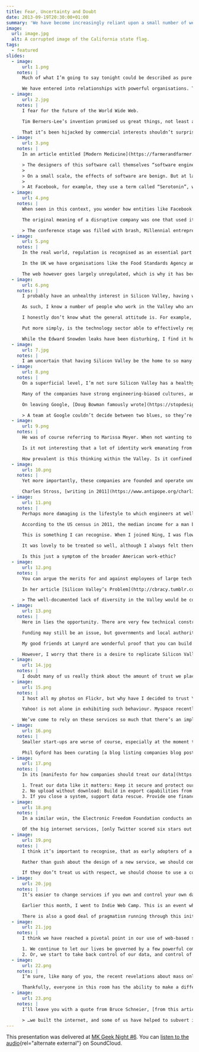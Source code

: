 ```yaml
---
title: Fear, Uncertainty and Doubt
date: 2013-09-19T20:30:00+01:00
summary: 'We have become increasingly reliant upon a small number of web services, most of which emanate from a small centre of innovation: Silicon Valley.'
image:
  url: image.jpg
  alt: A corrupted image of the California state flag.
tags:
  - featured
slides:
  - image:
      url: 1.png
    notes: |
      Much of what I’m going to say tonight could be described as pure FUD – cynical nonsense and fear-mongering. Yet fear, uncertainty and doubt – these are real human emotions that can be too easily brushed aside in the face of valid concerns or criticism.

      We have entered into relationships with powerful organisations. These are organisations we will declare our undying love for, but I want to question whether we’ve taken the time to consider the consequences of doing so.
  - image:
      url: 2.jpg
    notes: |
      I fear for the future of the World Wide Web.

      Tim Berners-Lee’s invention promised us great things, not least a highly democratic communication tool in which anyone could access information, and anyone could publish information. It’s a powerful concept, and it’s one we shouldn’t lose sight of.

      That it’s been hijacked by commercial interests shouldn’t surprise us, but the way it’s been hijacked should. Not only is our behaviour constantly monitored and tracked, sites like Facebook, Google+ and Twitter are actively manipulating our behaviour as well.
  - image:
      url: 3.png
    notes: |
      In an article entitled [Modern Medicine](https://farmerandfarmer.org/medicine/social.html), Jonathan Harris described social software design. He wrote:

      > The designers of this software call themselves “software engineers”, but they are really more like social engineers. Through their inventions, they alter the behaviour of millions of people, yet very few of them realise that this is what they are doing, and even fewer consider the ethical implications of that kind of power.
      >
      > On a small scale, the effects of software are benign. But at large companies, with hundreds of millions of users, something so apparently small as the choice of what should be a default setting, will have an immediate impact on the daily behaviour patterns of a large percentage of the planet.
      >
      > At Facebook, for example, they use a term called “Serotonin”, which refers to the bonding hormone released by the brain in moments of intimacy. In design reviews, Facebook designers are asked, “Where is the serotonin in this design?” meaning, “how will this new feature release bonding hormones in the brains of our users, to keep them coming back for more?”
  - image:
      url: 4.png
    notes: |
      When seen in this context, you wonder how entities like Facebook are able to operate without any degree of oversight. Is it right that one company can affect the lives of so many people, so freely? Facebook’s leadership may say they are being disruptive; challenging social norms.

      The original meaning of a disruptive company was one that used its small size to shake up a bigger industry, but disruption is turning into something more sinister. Reporting on last year’s TechCrunch Disrupt conference, [Paul Carr wrote](https://pando.com/2012/10/24/travis-shrugged/):

      > The conference stage was filled with brash, Millennial entrepreneurs vowing to “Disrupt” real-world laws and regulations in the same way that me stealing your dog is Disrupting the idea of pet ownership. On more than one occasion a judge would ask an entrepreneur “"Is this legal?” to which the reply would inevitably come: “Not yet.” The audience would laugh and applaud.
  - image:
      url: 5.png
    notes: |
      In the real world, regulation is recognised as an essential part of well-functioning economy, to combat excessive behaviour, and maintain a level playing field.

      In the UK we have organisations like the Food Standards Agency and Ofcom. Even America, which has very conservative economic policies, has similar oversight agencies.

      The web however goes largely unregulated, which is why it has become so attractive to believers in the free-market and those that have little time for anything that gets in the way of them increasing their personal wealth.
  - image:
      url: 6.png
    notes: |
      I probably have an unhealthy interest in Silicon Valley, having worked for there a few years ago.

      As such, I know a number of people who work in the Valley who are as equally disturbed by these developments as I am. It gives me hope to know that sensible people work there. Obviously, as these people are my friends, they are a self-selecting group, people roughly the same age as me, who share similar interests and political views.

      I honestly don’t know what the general attitude is. For example, do most developers and engineers have a moral compasses? Are they able to provide enough of a counterbalance to CEOs like Mark Zuckerberg who have very specific and controversial views on privacy? Are engineers that care about privacy able to find work at these companies?

      Put more simply, is the technology sector able to effectively regulate itself?

      While the Edward Snowden leaks have been disturbing, I find it hugely encouraging there was someone working for the NSA that had the moral integrity – and courage – to leak this information. My hope is that there are others like him.
  - image:
      url: 7.jpg
    notes: |
      I am uncertain that having Silicon Valley be the home to so many of the services we use every day is that healthy.
  - image:
      url: 8.png
    notes: |
      On a superficial level, I’m not sure Silicon Valley has a healthy culture of design. To me, it appears to be seen as a mean of styling, or manipulating, but not to producing things of any inherent value.

      Many of the companies have strong engineering-biased cultures, and there is an over-reliance on seeing customers as little more than data-points.

      On leaving Google, [Doug Bowman famously wrote](https://stopdesign.com/archive/2009/03/20/goodbye-google.html):

      > A team at Google couldn’t decide between two blues, so they’re testing 41 shades between each blue to see which one performs better. I had a recent debate over whether a border should be 3, 4 or 5 pixels wide, and was asked to prove my case. I can’t operate in an environment like that. I’ve grown tired of debating such minuscule design decisions.
  - image:
      url: 9.png
    notes: |
      He was of course referring to Marissa Meyer. When not wanting to test which shade of blue to use at Google, she went on to design Yahoo’s new logo, with somewhat predictable results.

      Is it not interesting that a lot of identity work emanating from the valley is rationalised with circles and lines overlaid? Is this the only way designers can justify their work?

      How prevalent is this thinking within the Valley. Is it confined to Google?
  - image:
      url: 10.png
    notes: |
      Yet more importantly, these companies are founded and operate under US law, which is very different from English and European law.

      Charles Stross, [writing in 2011](https://www.antipope.org/charlie/blog-static/2011/11/evil-social-networks.html), noted that the California-based web service Klout had a privacy policy that was almost certainly illegal under the UK Data Protection Act, not least because they asserted the right to collect information about you, if you simply visited their website.
  - image:
      url: 11.png
    notes: |
      Perhaps more damaging is the lifestyle to which engineers at well-funded start-ups are able to enjoy.

      According to the US census in 2011, the median income for a man between the ages of 25 and 34 was just over $32,000. Yet according to recruitment site Dice.com, the average salary for tech talent in Silicon Valley was more than $100,000. ([Source](https://www.eastbayexpress.com/oakland/content?oid=3494301))

      This is something I can recognise. When I joined Ning, I was flown over to Palo Alto, put up in expensive hotels, and had the rent paid for my apartment. Meals were often brought in every lunchtime, and the fridge was always stocked full of treats. And yes, I had an outrageous salary too.

      It was lovely to be treated so well, although I always felt there was an underlying motive; a desire for you to never leave the office, or spend any of your free time not thinking about work. This was particularly evident when I was offered a MiFi dongle and data contract, so I could work on the train to and from the office. Weekends felt like a privilege, not a right.

      Is this just a symptom of the broader American work-ethic?
  - image:
      url: 12.png
    notes: |
      You can argue the merits for and against employees of large tech firms being rewarded so handsomely, as much as you can for footballers and bankers. A shortage of talented engineers and designers means rewards will be high. But I wonder if this is creating an environment in which the people building products we use every day have little empathy for how the rest of us live.

      In her article [Silicon Valley’s Problem](http://cbracy.tumblr.com/post/39314979304/silicon-valleys-problem) Catherine Bracy articulates the problems associated with this bubble:

      > The well-documented lack of diversity in the Valley would be comical if it wasn’t so harmful. It feels like, and often is, a bunch of Stanford guys making tools to fix their own problems. Sometimes they stumble into a groundbreaking new app that has a more far-reaching impact (see: Twitter) and sometimes they try and shoehorn a social good mission into their business plan (see: a thousand other companies). Barely any of them start from an entrenched social problem and work backwards from there. Very few of them are really fundamentally improving society. They’re making widgets or iterating on things that already exist.
  - image:
      url: 13.png
    notes: |
      Here in lies the opportunity. There are very few technical constraints forcing companies to relocate to the Valley anymore. Companies that exist outside the bubble have a greater chance I believe of designing products more empathetic to the wider world.

      Funding may still be an issue, but governments and local authorities are seeing growth in the technology sector and want to support it. Not having the culture of well-funded venture-backed start-ups will lead to the creation of more sustainable businesses too.

      My good friends at Lanyrd are wonderful proof that you can build a successful start-up outside the Valley.

      However, I worry that there is a desire to replicate Silicon Valley, which is a futile endeavour; Silicon Valley is the result of a century of good fortune and happy accidents. Digital hubs should be true to themselves, not facsimiles of a rotting model.
  - image:
      url: 14.jpg
    notes: |
      I doubt many of us really think about the amount of trust we place in the small number of services on which we rely on a daily basis.
  - image:
      url: 15.png
    notes: |
      I host all my photos on Flickr, but why have I decided to trust Yahoo!, a company that has consistently proved itself a poor custodian of user data, not least when it deleted the 38 million pages it once hosted on Geocities.

      Yahoo! is not alone in exhibiting such behaviour. Myspace recently deleted all the blog posts once hosted on its platform, providing no warning that it was going to do so. Individual posts or sites have been taken down on Tumblr without warning because of DMCA take-down notices, or legal disputes, with little or no recourse for content owners.

      We’ve come to rely on these services so much that there’s an implicit trust in the companies that operate them. Do they deserve our trust?
  - image:
      url: 16.png
    notes: |
      Smaller start-ups are worse of course, especially at the moment they get acquired.

      Phil Gyford has been curating [a blog listing companies blog posts in which they exclaim their excitement of being acquired](https://www.gyford.com/phil/writing/2013/02/27/our-incredible-journey/), and the inevitable posts that follow a few months later which backtrack on any promises regarding content users have uploaded.
  - image:
      url: 17.png
    notes: |
      In its [manifesto for how companies should treat our data](https://contentsmagazine.com/data/), Contents magazine suggested all services should:

      1. Treat our data like it matters: Keep it secure and protect our privacy, of course – but also maintain serious backups and respect our choice to delete any information we’ve contributed.
      2. No upload without download: Build in export capabilities from day one.
      3. If you close a system, support data rescue. Provide one financial quarter’s notice between announcing the shutdown and destroying any user-contributed content, public or private, and offer data export during this period.
  - image:
      url: 18.png
    notes: |
      In a similar vein, the Electronic Freedom Foundation conducts an annual survey in which it measures how well companies protect your data from the government. It has six criteria.

      Of the big internet services, [only Twitter scored six stars out of six. Apple got one](https://www.eff.org/sites/default/files/who-has-your-back-2013-report-20130513.pdf). This year’s survey was conducted before the Snowden leaks, so it’ll be interesting to see how these ratings change. However, since the EFF started publishing this report two years ago, the scores have been improving.
  - image:
      url: 19.png
    notes: |
      I think it’s important to recognise, that as early adopters of a lot of these products, we wield excessive power. We shaped products like Twitter, and we can shape future products too!

      Rather than gush about the design of a new service, we should congratulate services on well-written terms and conditions, data export options, how well they protect us against government snooping.

      If they don’t treat us with respect, we should choose to use a competing service.
  - image:
      url: 20.jpg
    notes: |
      It’s easier to change services if you own and control your own data. The nascent Indie Web movement promotes publishing content on your own site, and optionally syndicating it to the third-parties.

      Earlier this month, I went to Indie Web Camp. This is an event where people are creating new technologies, products and protocols that allow us to do just that. While a lot of the concepts being demoed were still in development, I was impressed by the focus on making these new tools user-centred, and in many cases, better designed than the products they are attempting to replace.

      There is also a good deal of pragmatism running through this initiative; many of the contributors realised that the best tools for creating this content were built by the third parties, but we can use their tools, and then store the definitive copies on our own servers.
  - image:
      url: 21.jpg
    notes: |
      I think we have reached a pivotal point in our use of web-based services, and now face a fork in the road. We have two choices:

      1. We continue to let our lives be governed by a few powerful companies, and accept the consequences this brings.
      2. Or, we start to take back control of our data, and control of the web.
  - image:
      url: 22.png
    notes: |
      I’m sure, like many of you, the recent revelations about mass online surveillance undertaken by the NSA and GCHQ have made using the internet less exciting than it used to be. Not least because the companies running the services we have come to rely on appear to have been complicit in aiding these programmes.

      Thankfully, everyone in this room has the ability to make a difference, to build the web we want to see. Although the web has matured considerably in the last 20 years, a text editor, an FTP client and some web space is all you need to publish on the web.
  - image:
      url: 23.png
    notes: |
      I’ll leave you with a quote from Bruce Schneier, [from this article in the Guardian](https://www.theguardian.com/commentisfree/2013/sep/05/government-betrayed-internet-nsa-spying):

      > …we built the internet, and some of us have helped to subvert it. Now those of us who love liberty have to fix it.
---
```

This presentation was delivered at [MK Geek Night #6][1]. You can [listen to the audio][audio]{rel="alternate external"} on SoundCloud.

[1]: /events/2013/09/mk_geek_night_6
[audio]: https://soundcloud.com/mkgn/mkgn-6-paul-robert-lloyd-fear
